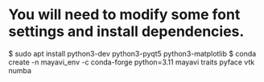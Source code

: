 # You will need to modify some font settings and install dependencies.
$ sudo apt install python3-dev python3-pyqt5 python3-matplotlib
$ conda create -n mayavi_env -c conda-forge python=3.11 mayavi traits pyface vtk numba
